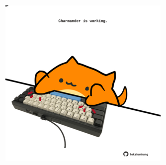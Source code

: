 <!-- built at 23/01/2024, 08:00:45 UTC -->
<p align="center">
  <img width="500" height="500" src="./ReadmeImage.svg">
</p>
